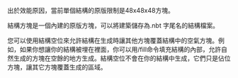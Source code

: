 出於效能原因，當前單個結構的原版限制是48x48x48方塊。

結構方塊是一個內建的原版方塊，可以將建築儲存為.nbt 字尾名的結構檔案。

您可以使用結構空位來允許結構在生成時讓其他方塊覆蓋結構中的空氣方塊。例如，如果你想讓你的結構被埋在裡面，你可以用/fill命令填充結構的內部，允許自然生成的方塊在空餘的地方生成。結構空位不會在你的結構中生成，它們只是佔位方塊，讓其它方塊覆蓋生成的區域。